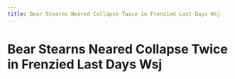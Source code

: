 ```yaml
---
title: Bear Stearns Neared Collapse Twice in Frenzied Last Days Wsj
---
```

# Bear Stearns Neared Collapse Twice in Frenzied Last Days Wsj
